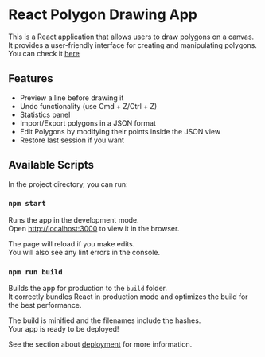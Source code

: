 # React Polygon Drawing App

This is a React application that allows users to draw polygons on a canvas. It provides a user-friendly interface for creating and manipulating polygons.\
You can check it [here](https://polygon-drawing.vercel.app)

## Features

- Preview a line before drawing it
- Undo functionality (use Cmd + Z/Ctrl + Z)
- Statistics panel
- Import/Export polygons in a JSON format
- Edit Polygons by modifying their points inside the JSON view
- Restore last session if you want

## Available Scripts

In the project directory, you can run:

### `npm start`

Runs the app in the development mode.\
Open [http://localhost:3000](http://localhost:3000) to view it in the browser.

The page will reload if you make edits.\
You will also see any lint errors in the console.

### `npm run build`

Builds the app for production to the `build` folder.\
It correctly bundles React in production mode and optimizes the build for the best performance.

The build is minified and the filenames include the hashes.\
Your app is ready to be deployed!

See the section about [deployment](https://facebook.github.io/create-react-app/docs/deployment) for more information.
